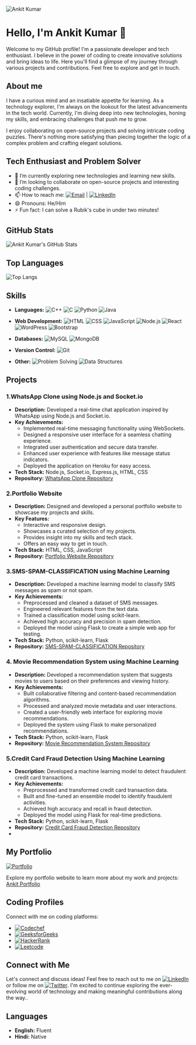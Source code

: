 ![Ankit Kumar](https://github.com/ankitkumar3440/Ankit-Kumar/blob/main/Gif.gif)

# Hello, I'm Ankit Kumar 👋

Welcome to my GitHub profile! I'm a passionate developer and tech enthusiast. I believe in the power of coding to create innovative solutions and bring ideas to life. Here you'll find a glimpse of my journey through various projects and contributions. Feel free to explore and get in touch.



## About me
I have a curious mind and an insatiable appetite for learning. As a technology explorer, I'm always on the lookout for the latest advancements in the tech world. Currently, I'm diving deep into new technologies, honing my skills, and embracing challenges that push me to grow.

I enjoy collaborating on open-source projects and solving intricate coding puzzles. There's nothing more satisfying than piecing together the logic of a complex problem and crafting elegant solutions.

## Tech Enthusiast and Problem Solver
- 🌱 I’m currently exploring new technologies and learning new skills.
- 👯 I’m looking to collaborate on open-source projects and interesting coding challenges.
- 📫 How to reach me: [![Email](https://img.shields.io/badge/Email-ankitku95553440%40gmail.com-blue?style=for-the-badge)](mailto:ankitku95553440@gmail.com)  |  [![LinkedIn](https://img.shields.io/badge/LinkedIn-Ankit%20Kumar-blue?style=for-the-badge&logo=linkedin)](https://www.linkedin.com/in/ankitkumar3440/) 
- 😄 Pronouns: He/Him
- ⚡ Fun fact: I can solve a Rubik's cube in under two minutes!

## GitHub Stats

![Ankit Kumar's GitHub Stats](https://github-readme-stats.vercel.app/api?username=ankitkumar3440&show_icons=true&theme=radical)

## Top Languages

![Top Langs](https://github-readme-stats.vercel.app/api/top-langs/?username=ankitkumar3440&layout=compact&theme=radical)

## Skills

- **Languages:** 
  ![C++](https://img.shields.io/badge/-C++-00599C?style=flat-square&logo=cplusplus&logoColor=white) 
  ![C](https://img.shields.io/badge/-C-00599C?style=flat-square&logo=c&logoColor=white) 
  ![Python](https://img.shields.io/badge/-Python-3776AB?style=flat-square&logo=python&logoColor=white)
  ![Java](https://img.shields.io/badge/-Java-007396?style=flat-square&logo=java&logoColor=white)
  
- **Web Development:** 
  ![HTML](https://img.shields.io/badge/-HTML-E34F26?style=flat-square&logo=html5&logoColor=white)
  ![CSS](https://img.shields.io/badge/-CSS-1572B6?style=flat-square&logo=css3&logoColor=white)
  ![JavaScript](https://img.shields.io/badge/-JavaScript-F7DF1E?style=flat-square&logo=javascript&logoColor=black)
  ![Node.js](https://img.shields.io/badge/-Node.js-339933?style=flat-square&logo=node.js&logoColor=white)
  ![React](https://img.shields.io/badge/-React-61DAFB?style=flat-square&logo=react&logoColor=white)
  ![WordPress](https://img.shields.io/badge/-WordPress-21759B?style=flat-square&logo=wordpress&logoColor=white)
  ![Bootstrap](https://img.shields.io/badge/-Bootstrap-7952B3?style=flat-square&logo=bootstrap&logoColor=white)
  
- **Databases:** 
  ![MySQL](https://img.shields.io/badge/-MySQL-4479A1?style=flat-square&logo=mysql&logoColor=white)
  ![MongoDB](https://img.shields.io/badge/-MongoDB-47A248?style=flat-square&logo=mongodb&logoColor=white)
  
- **Version Control:** 
  ![Git](https://img.shields.io/badge/-Git-F05032?style=flat-square&logo=git&logoColor=white)
  
- **Other:** 
  ![Problem Solving](https://img.shields.io/badge/-Problem%20Solving-FF4500?style=flat-square)
  ![Data Structures](https://img.shields.io/badge/-Data%20Structures-008080?style=flat-square)

## **Projects**

### 1.WhatsApp Clone using Node.js and Socket.io

- **Description:** Developed a real-time chat application inspired by WhatsApp using Node.js and Socket.io.
- **Key Achievements:**
  - Implemented real-time messaging functionality using WebSockets.
  - Designed a responsive user interface for a seamless chatting experience.
  - Integrated user authentication and secure data transfer.
  - Enhanced user experience with features like message status indicators.
  - Deployed the application on Heroku for easy access.
- **Tech Stack:** Node.js, Socket.io, Express.js, HTML, CSS
- **Repository:** [WhatsApp Clone Repository](https://github.com/ankitkumar3440/ChatApp)

### 2.Portfolio Website

- **Description:** Designed and developed a personal portfolio website to showcase my projects and skills.
- **Key Features:**
  - Interactive and responsive design.
  - Showcases a curated selection of my projects.
  - Provides insight into my skills and tech stack.
  - Offers an easy way to get in touch.
- **Tech Stack:** HTML, CSS, JavaScript
- **Repository:** [Portfolio Website Repository](https://github.com/ankitkumar3440/Ankit_portfolio_1010)

### 3.SMS-SPAM-CLASSIFICATION using Machine Learning

- **Description:** Developed a machine learning model to classify SMS messages as spam or not spam.
- **Key Achievements:**
  - Preprocessed and cleaned a dataset of SMS messages.
  - Engineered relevant features from the text data.
  - Trained a classification model using scikit-learn.
  - Achieved high accuracy and precision in spam detection.
  - Deployed the model using Flask to create a simple web app for testing.
- **Tech Stack:** Python, scikit-learn, Flask
- **Repository:** [SMS-SPAM-CLASSIFICATION Repository](https://github.com/ankitkumar3440/SMS-SPAM-CLASSIFICATION)

### 4. Movie Recommendation System using Machine Learning

- **Description:** Developed a recommendation system that suggests movies to users based on their preferences and viewing history.
- **Key Achievements:**
  - Built collaborative filtering and content-based recommendation algorithms.
  - Processed and analyzed movie metadata and user interactions.
  - Created a user-friendly web interface for exploring movie recommendations.
  - Deployed the system using Flask to make personalized recommendations.
- **Tech Stack:** Python, scikit-learn, Flask
- **Repository:** [Movie Recommendation System Repository](https://github.com/ankitkumar3440/Movie_Recommendation_System)

### 5.Credit Card Fraud Detection Using Machine Learning

- **Description:** Developed a machine learning model to detect fraudulent credit card transactions.
- **Key Achievements:**
  - Preprocessed and transformed credit card transaction data.
  - Built and fine-tuned an ensemble model to identify fraudulent activities.
  - Achieved high accuracy and recall in fraud detection.
  - Deployed the model using Flask for real-time predictions.
- **Tech Stack:** Python, scikit-learn, Flask
- **Repository:** [Credit Card Fraud Detection Repository](https://github.com/ankitkumar3440/Credit_card_fraud_Detection_project)
- 
## **My Portfolio**

[![Portfolio](https://github.com/ankitkumar3440/Ankit-Kumar/blob/main/Screenshot%20(96).png)](https://ankitkuportfolio.netlify.app/)

Explore my portfolio website to learn more about my work and projects: [Ankit Portfolio]([https://ankitkumar3440.github.io/Ankit_portfolio_1010](https://ankitkuportfolio.netlify.app/)/)

## Coding Profiles

Connect with me on coding platforms:
- [![Codechef](https://img.shields.io/badge/Codechef-5B4638?style=flat-square&logo=codechef&logoColor=white)](https://www.codechef.com/users/an12sn12)
- [![GeeksforGeeks](https://img.shields.io/badge/GeeksforGeeks-0F9D58?style=flat-square&logo=geeksforgeeks&logoColor=white)](https://auth.geeksforgeeks.org/user/ankit2003)
- [![HackerRank](https://img.shields.io/badge/HackerRank-2EC866?style=flat-square&logo=hackerrank&logoColor=white)](https://www.hackerrank.com/profile/Ankit_1010)
- [![Leetcode](https://img.shields.io/badge/Leetcode-FF6F61?style=flat-square)](https://leetcode.com/ankitku_1010/)

## Connect with Me

Let's connect and discuss ideas! Feel free to reach out to me on [![LinkedIn](https://img.shields.io/badge/LinkedIn-Ankit%20Kumar-blue?style=for-the-badge&logo=linkedin)](https://www.linkedin.com/in/ankitkumar3440/) or follow me on [![Twitter](https://img.shields.io/badge/Twitter-%40ankitkumar3440-blue?style=for-the-badge&logo=twitter)](https://twitter.com/ankitkumar3440). I'm excited to continue exploring the ever-evolving world of technology and making meaningful contributions along the way..

## Languages

- **English:** Fluent
- **Hindi:** Native

